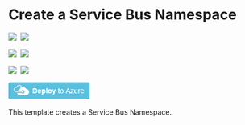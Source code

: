# Create a Service Bus Namespace

<IMG SRC="https://azbotstorage.blob.core.windows.net/badges/101-servicebus-namespace/PublicLastTestDate.svg" />&nbsp;
<IMG SRC="https://azbotstorage.blob.core.windows.net/badges/101-servicebus-namespace/PublicDeployment.svg" />&nbsp;

<IMG SRC="https://azbotstorage.blob.core.windows.net/badges/101-servicebus-namespace/FairfaxLastTestDate.svg" />&nbsp;
<IMG SRC="https://azbotstorage.blob.core.windows.net/badges/101-servicebus-namespace/FairfaxDeployment.svg" />&nbsp;

<IMG SRC="https://azbotstorage.blob.core.windows.net/badges/101-servicebus-namespace/BestPracticeResult.svg" />&nbsp;
<IMG SRC="https://azbotstorage.blob.core.windows.net/badges/101-servicebus-namespace/CredScanResult.svg" />&nbsp;

<a href="https://portal.azure.com/#create/Microsoft.Template/uri/https%3A%2F%2Fraw.githubusercontent.com%2FAzure%2Fazure-quickstart-templates%2Fmaster%2F101-servicebus-namespace%2Fazuredeploy.json" target="_blank">
    <img src="https://raw.githubusercontent.com/Azure/azure-quickstart-templates/master/1-CONTRIBUTION-GUIDE/images/deploytoazure.png"/>
</a>

This template creates a Service Bus Namespace.
